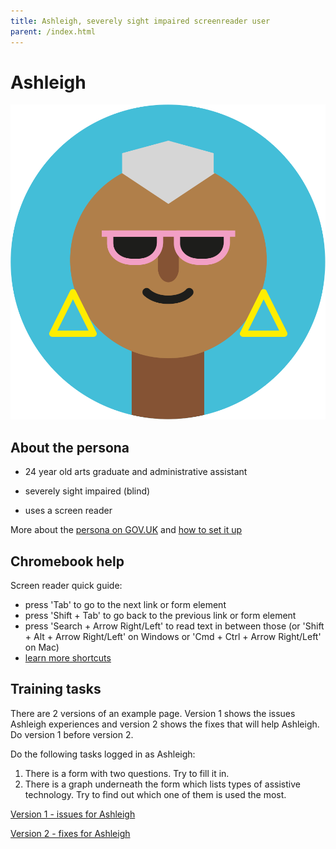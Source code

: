```yaml
---
title: Ashleigh, severely sight impaired screenreader user
parent: /index.html
---
```


# Ashleigh

<div><img src="../images/persona-avatars/ashleigh.png" class="profile" alt="" /></div>


## About the persona

* 24 year old arts graduate and administrative assistant

* severely sight impaired (blind)

* uses a screen reader

More about the [persona on GOV.UK](https://www.gov.uk/government/publications/understanding-disabilities-and-impairments-user-profiles/ashleigh-partially-sighted-screenreader-user) and [how to set it up](../setup/chromebook.html#ashleigh)


## Chromebook help

Screen reader quick guide:

* press 'Tab' to go to the next link or form element
* press 'Shift + Tab' to go back to the previous link or form element
* press 'Search + Arrow Right/Left' to read text in between those (or 'Shift + Alt + Arrow Right/Left' on Windows or 'Cmd + Ctrl + Arrow Right/Left' on Mac)
* [learn more shortcuts](https://www.chromevox.com/keyboard_shortcuts.html)


## Training tasks

There are 2 versions of an example page. Version 1 shows the issues Ashleigh experiences and version 2 shows the fixes that will help Ashleigh. Do version 1 before version 2.

Do the following tasks logged in as Ashleigh:

1. There is a form with two questions. Try to fill it in.
2. There is a graph underneath the form which lists types of assistive technology. Try to find out which one of them is used the most.

[Version 1 - issues for Ashleigh](bad.html)

[Version 2 - fixes for Ashleigh](good.html)
